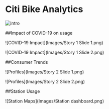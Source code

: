 # Citi Bike Analytics

![intro](Images/intro.png)

##Impact of COVID-19 on usage

![COVID-19 Impact](Images/Story 1 Slide 1.png)


![COVID-19 Impact](Images/Story 1 Slide 2.png)

##Consumer Trends

![Profiles](Images/Story 2 Slide 1.png)


![Profiles](Images/Story 2 Slide 2.png)

##Station Usage

![Station Maps](Images/Station dashboard.png)
